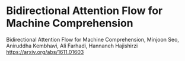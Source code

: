 # Bidirectional Attention Flow for Machine Comprehension

Bidirectional Attention Flow for Machine Comprehension, Minjoon Seo, Aniruddha Kembhavi, Ali Farhadi, Hannaneh Hajishirzi
https://arxiv.org/abs/1611.01603

